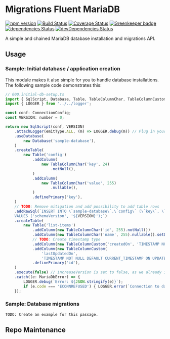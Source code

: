 # Migrations Fluent MariaDB

[![npm version](https://badge.fury.io/js/fluent-migrations-mariadb.svg)](https://badge.fury.io/js/fluent-migrations-mariadb)
[![Build Status](https://travis-ci.org/LucaBernstein/fluent-migrations-mariadb.svg?branch=master)](https://travis-ci.org/LucaBernstein/fluent-migrations-mariadb)
[![Coverage Status](https://coveralls.io/repos/github/LucaBernstein/fluent-migrations-mariadb/badge.svg?branch=master)](https://coveralls.io/github/LucaBernstein/fluent-migrations-mariadb?branch=master)
[![Greenkeeper badge](https://badges.greenkeeper.io/LucaBernstein/fluent-migrations-mariadb.svg)](https://greenkeeper.io/)
[![dependencies Status](https://david-dm.org/lucabernstein/fluent-migrations-mariadb/status.svg)](https://david-dm.org/lucabernstein/fluent-migrations-mariadb)
[![devDependencies Status](https://david-dm.org/lucabernstein/fluent-migrations-mariadb/dev-status.svg)](https://david-dm.org/lucabernstein/fluent-migrations-mariadb?type=dev)

A simple and chained MariaDB database installation and migrations API.

## Usage

### Sample: Initial database / application creation

This module makes it also simple for you to handle database installations. The following sample code demonstrates this:

```javascript
// 000.initial-db-setup.ts
import { SqlScript, Database, Table, TableColumnChar, TableColumnCustom, emitType, ConnectionConfig, MariaDbError } from 'migrations-fluent-mariadb';
import { LOGGER } from '../../logger';

const conf: ConnectionConfig;
const VERSION: number = 0;

return new SqlScript(conf, VERSION)
    .attachLogger(emitType.ALL, (m) => LOGGER.debug(m)) // Plug in your own logger callback
    .useDatabase(
        new Database('sample-database'),
    )
    .createTable(
        new Table('config')
            .addColumn(
                new TableColumnChar('key', 24)
                    .notNull(),
            )
            .addColumn(
                new TableColumnChar('value', 255)
                    .nullable(),
            )
            .definePrimary('key'),
    )
    // TODO: Remove mitigation and add possibility to add table rows
    .addRawSql(`INSERT INTO \`sample-database\`.\`config\` (\`key\`, \`value\`)
    VALUES ('schemaVersion', '${VERSION}');`)
    .createTable(
        new Table('list-items')
            .addColumn(new TableColumnChar('id', 255).notNull())
            .addColumn(new TableColumnChar('name', 255).nullable().setDefaultValue(null))
            // TODO: Create timestamp type
            .addColumn(new TableColumnCustom('createdOn', 'TIMESTAMP NOT NULL DEFAULT CURRENT_TIMESTAMP'))
            .addColumn(new TableColumnCustom(
                'lastUpdatedOn',
                'TIMESTAMP NOT NULL DEFAULT CURRENT_TIMESTAMP ON UPDATE CURRENT_TIMESTAMP'))
            .definePrimary('id'),
    )
    .execute(false) // increaseVersion is set to false, as we already inserted the version into the config table.
    .catch((e: MariaDbError) => {
        LOGGER.debug(`Error: ${JSON.stringify(e)}`);
        if (e.code === 'ECONNREFUSED') { LOGGER.error(`Connection to database has been refused.\n${e.stack}`); }
    });
```

### Sample: Database migrations

`TODO: Create an example for this passage.`

## Repo Maintenance
